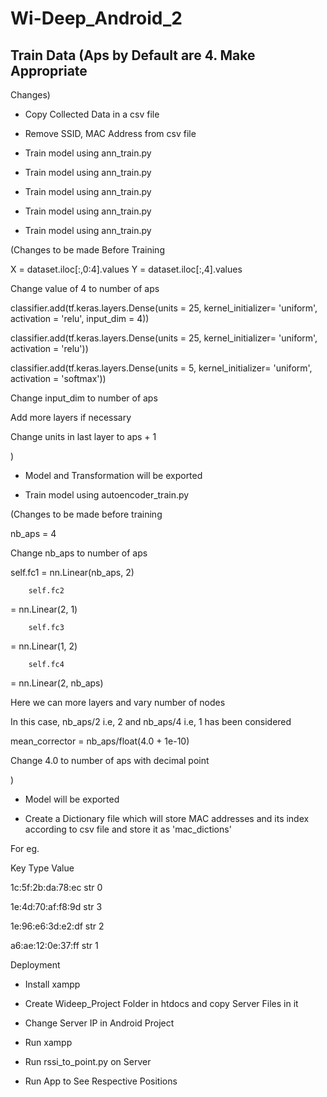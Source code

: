 # Wi-Deep_Android_2

##  Train Data (Aps by Default are 4. Make Appropriate
Changes)

- Copy Collected Data in a csv file

- Remove SSID, MAC Address from csv file

- Train model using ann_train.py 

- Train model using ann_train.py 

- Train model using ann_train.py 

- Train model using ann_train.py 

- Train model using ann_train.py 


(Changes to be made Before Training

X = dataset.iloc[:,0:4].values
Y = dataset.iloc[:,4].values


Change value of 4 to number of aps

classifier.add(tf.keras.layers.Dense(units = 25,
kernel_initializer= 'uniform', activation = 'relu', input_dim = 4))



classifier.add(tf.keras.layers.Dense(units = 25,
kernel_initializer= 'uniform', activation = 'relu'))



classifier.add(tf.keras.layers.Dense(units = 5,
kernel_initializer= 'uniform', activation = 'softmax'))



Change input_dim to number of aps



Add more layers if necessary



Change units in last layer to aps + 1



)



- Model and Transformation will be exported



- Train model using autoencoder_train.py



(Changes to be made before training



nb_aps = 4



Change nb_aps to number of aps


self.fc1 = nn.Linear(nb_aps, 2)



        self.fc2
= nn.Linear(2, 1)



        self.fc3
= nn.Linear(1, 2)



        self.fc4
= nn.Linear(2, nb_aps)

Here we can more layers and vary number of nodes



In this case, nb_aps/2 i.e, 2 and nb_aps/4 i.e, 1 has
been considered

mean_corrector = nb_aps/float(4.0 + 1e-10)



Change 4.0 to number of aps with decimal point



)



- Model will be exported



- Create a Dictionary file which will store MAC
addresses and its index according to csv file and store it as 'mac_dictions'



For eg.



Key                             Type
               Value



1c:5f:2b:da:78:ec       str                    0



1e:4d:70:af:f8:9d        str                    3



1e:96:e6:3d:e2:df       str                    2



a6:ae:12:0e:37:ff        str                    1          



 



Deployment


- Install xampp 

- Create Wideep_Project Folder in htdocs and copy
Server Files in it

- Change Server IP in Android Project

- Run xampp

- Run rssi_to_point.py on Server

- Run App to See Respective Positions          
